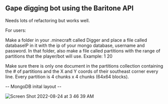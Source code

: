 <h2>Gape digging bot using the Baritone API</h2>

Needs lots of refactoring but works well.


For users:

Make a folder in your .minecraft called Digger and place a file called databaseIP in it with the ip of your mongo database, username and password. In that folder, also make a file called partitions with the range of partitions that the player/bot will use. Example: 1 20

Make sure there is only one document in the partitions collection containing the # of partitions and the X and Y coords  of their southeast corner every line. Every partition is 4 chunks x 4 chunks (64x64 blocks).

 -- MongoDB inital layout --

![Screen Shot 2022-08-24 at 3 46 39 AM](https://user-images.githubusercontent.com/20301420/186349616-e65ec626-7827-4574-982c-10425ac54f4d.png)
